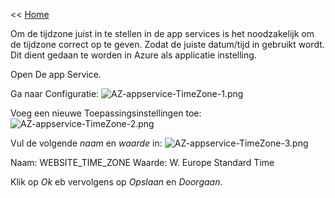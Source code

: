 << [Home](https://codewithedwin.github.io/EdwinsDocumentation/)


Om de tijdzone juist in te stellen in de app services is het noodzakelijk om de tijdzone correct op te geven. Zodat de juiste datum/tijd in gebruikt wordt.
Dit dient gedaan te worden in Azure als applicatie instelling.

Open De app Service.

Ga naar Configuratie:
![AZ-appservice-TimeZone-1.png](https://codewithedwin.github.io/EdwinsDocumentation/Azure/WebAppTimezone/AZ-appservice-TimeZone-1.png)

Voeg een nieuwe Toepassingsinstellingen toe:
![AZ-appservice-TimeZone-2.png](https://codewithedwin.github.io/EdwinsDocumentation/Azure/WebAppTimezone/AZ-appservice-TimeZone-2.png)

Vul de volgende _naam_ en _waarde_ in:
![AZ-appservice-TimeZone-3.png](https://codewithedwin.github.io/EdwinsDocumentation/Azure/WebAppTimezone/AZ-appservice-TimeZone-3.png)

Naam: WEBSITE_TIME_ZONE
Waarde: W. Europe Standard Time

Klik op _Ok_ eb vervolgens op _Opslaan_ en _Doorgaan_.